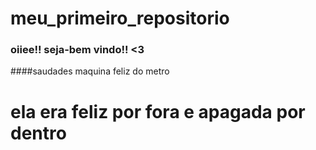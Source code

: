 # meu_primeiro_repositorio

### oiiee!! seja-bem vindo!! <3 

####saudades maquina feliz do metro

# ela era feliz por fora e apagada por dentro

